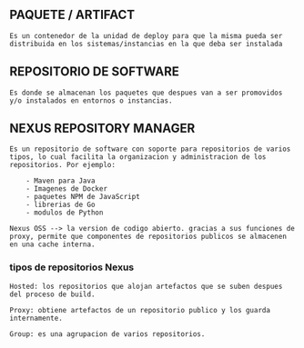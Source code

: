 ## PAQUETE / ARTIFACT

    Es un contenedor de la unidad de deploy para que la misma pueda ser distribuida en los sistemas/instancias en la que deba ser instalada

## REPOSITORIO DE SOFTWARE

    Es donde se almacenan los paquetes que despues van a ser promovidos y/o instalados en entornos o instancias. 

## NEXUS REPOSITORY MANAGER 

    Es un repositorio de software con soporte para repositorios de varios tipos, lo cual facilita la organizacion y administracion de los repositorios. Por ejemplo: 

        - Maven para Java
        - Imagenes de Docker
        - paquetes NPM de JavaScript
        - librerias de Go
        - modulos de Python 

    Nexus OSS --> la version de codigo abierto. gracias a sus funciones de proxy, permite que componentes de repositorios publicos se almacenen en una cache interna.

### tipos de repositorios Nexus

    Hosted: los repositorios que alojan artefactos que se suben despues del proceso de build.

    Proxy: obtiene artefactos de un repositorio publico y los guarda internamente. 

    Group: es una agrupacion de varios repositorios.